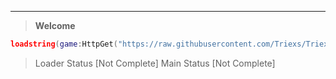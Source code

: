 *********
> **Welcome**
```lua
loadstring(game:HttpGet("https://raw.githubusercontent.com/Triexs/Triexs-Luau/refs/heads/main/Loaders.lua")
```
> Loader Status [Not Complete]
> Main Status [Not Complete]
